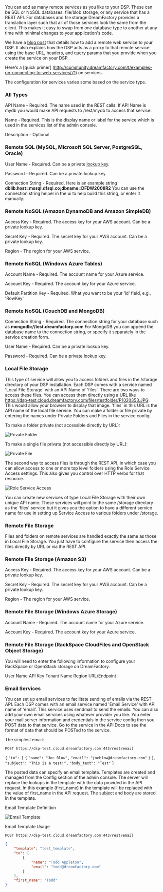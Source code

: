 You can add as many remote services as you like to your DSP. These can be SQL or NoSQL databases, file/blob storage, or any service that has a REST API.  For databases and file storage DreamFactory provides a translation layer such that all of those services look the same from the client. This makes it easy to swap from one database type to another at any time with minimal changes to your application's code.

We have a [blog post](http://blog.dreamfactory.com/blog/bid/326051/Adding-a-Remote-Web-Service-to-Your-DSP) that details how to add a remote web service to your DSP. It also explains how the DSP acts as a proxy to that remote service using the base URL, headers, and query params that you provide when you create the service on your DSP.

Here's a [quick primer] (http://community.dreamfactory.com/t/examples-on-connecting-to-web-services/71) on services.

The configuration for services varies some based on the service type.

### All Types

API Name - Required. The name used in the REST calls. If API Name is mydb you would make API requests to  /rest/mydb to access that service.

Name - Required. This is the display name or label for the service which is used in the services list of the admin console.

Description - Optional.

### Remote SQL (MySQL, Microsoft SQL Server, PostgreSQL, Oracle)

User Name - Required. Can be a private [lookup key](Lookups-and-System-Variables).

Password - Required. Can be a private lookup key.

Connection String - Required. Here is an example string **dblib:host=mssql.dfsql.co;dbname=DFDW2008R2**  You can use the connection string helper in the ui to help build this string, or enter it manually.

### Remote NoSQL (Amazon DynamoDB and Amazon SimpleDB)

Access Key - Required. The access key for your AWS account. Can be a private lookup key.

Secret Key - Required. The secret key for your AWS account. Can be a private lookup key.

Region - The region for your AWS service.

### Remote NoSQL (Windows Azure Tables)

Account Name - Required. The account name for your Azure service.

Account Key - Required. The account key for your Azure service.

Default Partition Key - Required. What you want to be your 'id' field, e.g., 'RowKey'

### Remote NoSQL (CouchDB and MongoDB)

Connection String - Required. The connection string for your database such as **mongodb://test.dreamfactory.com**  For MongoDB you can append the database name to the connection string, or specify it separately in the service creation form.

User Name - Required. Can be a private lookup key.

Password - Required. Can be a private lookup key.

### Local File Storage

This type of service will allow you to access folders and files in the /storage directory of your DSP installation. Each DSP comes with a service named 'Local File Storage' with an API Name of 'files'.  There are two ways to access these files. You can access them directly using a URL like https://dsp-test.cloud.dreamfactory.com/files/testfolder/P1020353.JPG. This would allow your browser to display that image. 'files' in this URL is the API name of the local file service. You can make a folder or file private by entering the names under Private Folders and Files in the service config.

To make a folder private (not accessible directly by URL):

![Private Folder](http://www.dreamfactory.net/dsp/images/9.png)

To make a single file private (not accessible directly by URL):

![Private File](http://www.dreamfactory.net/dsp/images/10.png)

The second way to access files is through the REST API, in which case you can allow access to one or more top level folders using the Role Service Access settings. This also gives you control over HTTP verbs for that resource.

![Role Service Access](http://www.dreamfactory.net/dsp/images/8.png)

You can create new services of type Local File Storage with their own unique API name. These services will point to the same /storage directory as the 'files' service but it gives you the option to have a different service name for use in setting up Service Access to various folders under /storage.

### Remote File Storage

Files and folders on remote services are handled exactly the same as those in Local File Storage. You just have to configure the service then access the files directly by URL or via the REST API.

### Remote File Storage (Amazon S3)

Access Key - Required. The access key for your AWS account. Can be a private lookup key.

Secret Key - Required. The secret key for your AWS account. Can be a private lookup key.

Region - The region for your AWS service.

### Remote File Storage (Windows Azure Storage)

Account Name - Required. The account name for your Azure service.

Account Key - Required. The account key for your Azure service.

### Remote File Storage (RackSpace CloudFiles and OpenStack Object Storage)

You will need to enter the following information to configure your RackSpace or OpenStack storage on DreamFactory.

User Name
API Key
Tenant Name
Region
URL/Endpoint

### Email Services

You can set up email services to facilitate sending of emails via the REST API.  Each DSP comes with an email service named 'Email Service' with API name of 'email'. This service uses sendmail to send the emails. You can also add your own email services using whatever provider you like.  You enter your mail server information and credentials in the service config then you POST data to that service. Go to the service in the API Docs to see the format of data that should be POSTed to the service.

The simplest email:

`POST https://dsp-test.cloud.dreamfactory.com:443/rest/email`

`{`
  `"to": [`
    `{`
      `"name": "Joe Blow",`
      `"email": "joeblow@dreamfactory.com"`
    `}`
  `],`
  `"subject": "This is a test!",`
  `"body_text": "Test"`
`}`

The posted data can specify an email template. Templates are created and managed from the Config section of the admin console. The server will replace the lookups in the template with the data provided in the API request. In this example {first_name} in the template will be replaced with the value of first_name in the API request. The subject and body are stored in the template.

Email Template Definition

![Email Template](http://www.dreamfactory.net/dsp/images/11.png)

Email Template Usage

`POST https://dsp-test.cloud.dreamfactory.com:443/rest/email`

```json
{
    "template": "test_template",
    "to": [
        {
            "name": "Todd Appleton",
            "email": "todd@dreamfactory.com"
        }
    ],
    "first_name": "Todd"
}
